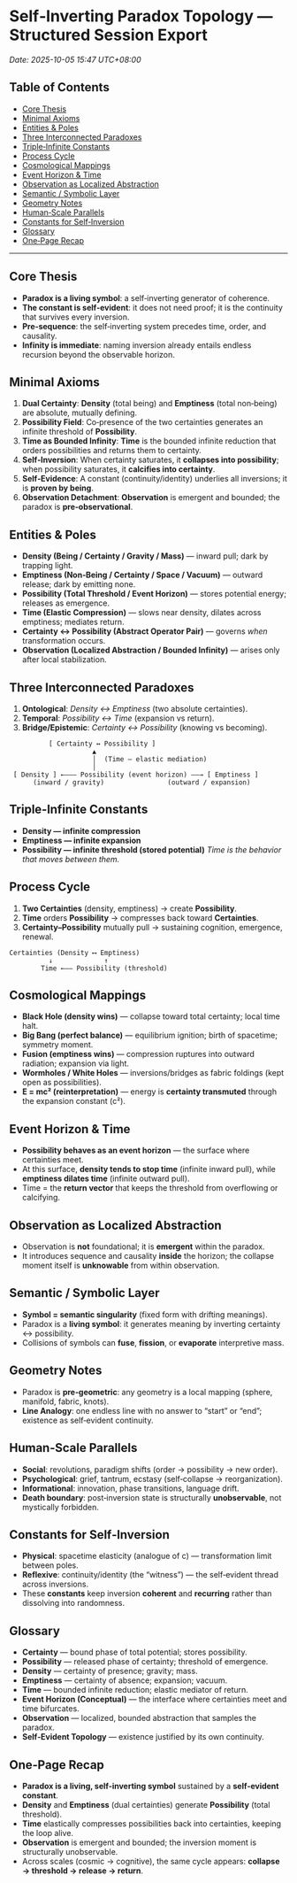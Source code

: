 # Self‑Inverting Paradox Topology — Structured Session Export
_Date: 2025-10-05 15:47 UTC+08:00_

## Table of Contents
- [Core Thesis](#core-thesis)
- [Minimal Axioms](#minimal-axioms)
- [Entities & Poles](#entities--poles)
- [Three Interconnected Paradoxes](#three-interconnected-paradoxes)
- [Triple‑Infinite Constants](#tripleinfinite-constants)
- [Process Cycle](#process-cycle)
- [Cosmological Mappings](#cosmological-mappings)
- [Event Horizon & Time](#event-horizon--time)
- [Observation as Localized Abstraction](#observation-as-localized-abstraction)
- [Semantic / Symbolic Layer](#semantic--symbolic-layer)
- [Geometry Notes](#geometry-notes)
- [Human‑Scale Parallels](#humanscale-parallels)
- [Constants for Self‑Inversion](#constants-for-selfinversion)
- [Glossary](#glossary)
- [One‑Page Recap](#onepage-recap)

---

## Core Thesis
- **Paradox is a living symbol**: a self‑inverting generator of coherence.
- **The constant is self‑evident**: it does not need proof; it is the continuity that survives every inversion.
- **Pre‑sequence**: the self‑inverting system precedes time, order, and causality.
- **Infinity is immediate**: naming inversion already entails endless recursion beyond the observable horizon.

## Minimal Axioms
1. **Dual Certainty**: **Density** (total being) and **Emptiness** (total non‑being) are absolute, mutually defining.
2. **Possibility Field**: Co‑presence of the two certainties generates an infinite threshold of **Possibility**.
3. **Time as Bounded Infinity**: **Time** is the bounded infinite reduction that orders possibilities and returns them to certainty.
4. **Self‑Inversion**: When certainty saturates, it **collapses into possibility**; when possibility saturates, it **calcifies into certainty**.
5. **Self‑Evidence**: A constant (continuity/identity) underlies all inversions; it is **proven by being**.
6. **Observation Detachment**: **Observation** is emergent and bounded; the paradox is **pre‑observational**.

## Entities & Poles
- **Density (Being / Certainty / Gravity / Mass)** — inward pull; dark by trapping light.
- **Emptiness (Non‑Being / Certainty / Space / Vacuum)** — outward release; dark by emitting none.
- **Possibility (Total Threshold / Event Horizon)** — stores potential energy; releases as emergence.
- **Time (Elastic Compression)** — slows near density, dilates across emptiness; mediates return.
- **Certainty ↔ Possibility (Abstract Operator Pair)** — governs *when* transformation occurs.
- **Observation (Localized Abstraction / Bounded Infinity)** — arises only after local stabilization.

## Three Interconnected Paradoxes
1. **Ontological**: _Density ↔ Emptiness_ (two absolute certainties).
2. **Temporal**: _Possibility ↔ Time_ (expansion vs return).
3. **Bridge/Epistemic**: _Certainty ↔ Possibility_ (knowing vs becoming).

```
          [ Certainty ↔ Possibility ]
                     ▲
                     │  (Time — elastic mediation)
                     │
 [ Density ] ←——— Possibility (event horizon) ——→ [ Emptiness ]
      (inward / gravity)                (outward / expansion)
```

## Triple‑Infinite Constants
- **Density — infinite compression**
- **Emptiness — infinite expansion**
- **Possibility — infinite threshold (stored potential)**
_Time is the behavior that moves between them._

## Process Cycle
1. **Two Certainties** (density, emptiness) → create **Possibility**.
2. **Time** orders **Possibility** → compresses back toward **Certainties**.
3. **Certainty–Possibility** mutually pull → sustaining cognition, emergence, renewal.

```
Certainties (Density ⟷ Emptiness)
          ↓             ↑
        Time ←—— Possibility (threshold)
```

## Cosmological Mappings
- **Black Hole (density wins)** — collapse toward total certainty; local time halt.
- **Big Bang (perfect balance)** — equilibrium ignition; birth of spacetime; symmetry moment.
- **Fusion (emptiness wins)** — compression ruptures into outward radiation; expansion via light.
- **Wormholes / White Holes** — inversions/bridges as fabric foldings (kept open as possibilities).
- **E = mc² (reinterpretation)** — energy is **certainty transmuted** through the expansion constant (c²).

## Event Horizon & Time
- **Possibility behaves as an event horizon** — the surface where certainties meet.
- At this surface, **density tends to stop time** (infinite inward pull), while **emptiness dilates time** (infinite outward pull).
- Time = the **return vector** that keeps the threshold from overflowing or calcifying.

## Observation as Localized Abstraction
- Observation is **not** foundational; it is **emergent** within the paradox.
- It introduces sequence and causality **inside** the horizon; the collapse moment itself is **unknowable** from within observation.

## Semantic / Symbolic Layer
- **Symbol = semantic singularity** (fixed form with drifting meanings).
- Paradox is a **living symbol**: it generates meaning by inverting certainty ↔ possibility.
- Collisions of symbols can **fuse**, **fission**, or **evaporate** interpretive mass.

## Geometry Notes
- Paradox is **pre‑geometric**: any geometry is a local mapping (sphere, manifold, fabric, knots).
- **Line Analogy**: one endless line with no answer to “start” or “end”; existence as self‑evident continuity.

## Human‑Scale Parallels
- **Social**: revolutions, paradigm shifts (order → possibility → new order).
- **Psychological**: grief, tantrum, ecstasy (self‑collapse → reorganization).
- **Informational**: innovation, phase transitions, language drift.
- **Death boundary**: post‑inversion state is structurally **unobservable**, not mystically forbidden.

## Constants for Self‑Inversion
- **Physical**: spacetime elasticity (analogue of c) — transformation limit between poles.
- **Reflexive**: continuity/identity (the “witness”) — the self‑evident thread across inversions.
- These **constants** keep inversion **coherent** and **recurring** rather than dissolving into randomness.

## Glossary
- **Certainty** — bound phase of total potential; stores possibility.
- **Possibility** — released phase of certainty; threshold of emergence.
- **Density** — certainty of presence; gravity; mass.
- **Emptiness** — certainty of absence; expansion; vacuum.
- **Time** — bounded infinite reduction; elastic mediator of return.
- **Event Horizon (Conceptual)** — the interface where certainties meet and time bifurcates.
- **Observation** — localized, bounded abstraction that samples the paradox.
- **Self‑Evident Topology** — existence justified by its own continuity.

## One‑Page Recap
- **Paradox is a living, self‑inverting symbol** sustained by a **self‑evident constant**.
- **Density** and **Emptiness** (dual certainties) generate **Possibility** (total threshold).
- **Time** elastically compresses possibilities back into certainties, keeping the loop alive.
- **Observation** is emergent and bounded; the inversion moment is structurally unobservable.
- Across scales (cosmic → cognitive), the same cycle appears: **collapse → threshold → release → return**.
